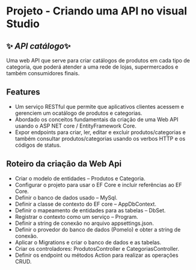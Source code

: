 # Projeto - Criando uma API no visual Studio
## ✨ _API catálogo_✨

Uma web API que serve para criar catálogos de produtos em cada tipo de categoria, que poderá atender a uma rede de lojas, supermercados e também consumidores finais. 



## Features

- Um serviço RESTful que permite que aplicativos clientes acessem e gerenciem um ocatálogo de produtos e categorias.
- Abordado os conceitos fundamentais da criação de uma Web API usando o ASP NET core / EntityFramework Core.
- Expor endpoints para criar, ler, editar e excluir produtos/categorias e também consultar produtos/categorias usando os verbos HTTP e os códigos de status.


## Roteiro da criação da Web Api

* Criar o modelo de entidades – Produtos e Categoria.
* Configurar o projeto para usar o EF Core e incluir referências ao EF Core.
* Definir o banco de dados usado – MySql.
* Definir a classe de contexto do EF core – AppDbContext.
* Definir o mapeamento de entidades para as tabelas – DbSet<T>.
* Registrar o contexto como um serviço – Program.
* Definir a string de conexão no arquivo appsettings.json.
* Definir o provedor do banco de dados (Pomelo) e obter a string de conexão.
* Aplicar o Migrations e criar o banco de dados e as tabelas.
* Criar os controladores: ProdutosController e CategoriasController.
* Definir os endpoint ou métodos Action para realizar as operações CRUD.





